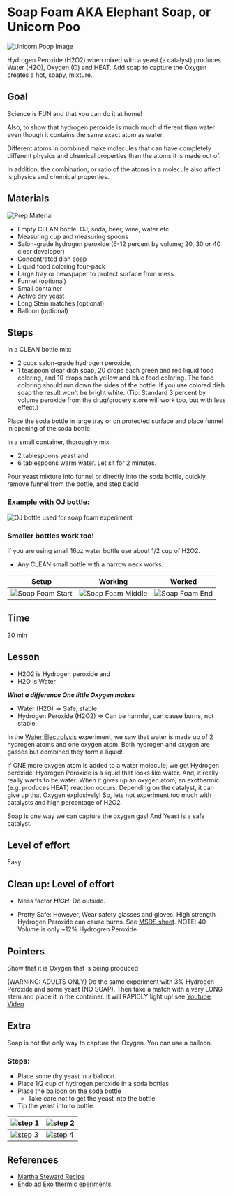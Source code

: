 
# Soap Foam AKA Elephant Soap, or Unicorn Poo
![Unicorn Poop Image](/images/UnicornPoo.png)

Hydrogen Peroxide (H2O2) when mixed with a yeast (a catalyst) produces Water (H2O), Oxygen (O) and HEAT.
Add soap to capture the Oxygen creates a hot, soapy, mixture.


## Goal
Science is FUN and that you can do it at home!

Also, to show that hydrogen peroxide is much much different than water even though it contains the same exact atom as water.

Different atoms in combined make molecules that can have completely different physics and chemical properties than the atoms it is made out of.

In addition, the combination, or ratio of the atoms in a molecule also affect is physics and chemical properties.


## Materials
![Prep Material](/images/h2o2_prep.jpg)
* Empty CLEAN bottle: OJ, soda, beer, wine, water etc.
* Measuring cup and measuring spoons
* Salon-grade hydrogen peroxide (6-12 percent by volume; 20, 30 or 40 clear developer)
* Concentrated dish soap
* Liquid food coloring four-pack
* Large tray or newspaper to protect surface from mess
* Funnel (optional)
* Small container
* Active dry yeast
* Long Stem matches (optional)
* Balloon (optional)

## Steps

In a CLEAN bottle mix:
 * 2 cups salon-grade hydrogen peroxide,
 * 1 teaspoon clear dish soap, 20 drops each green and red liquid food coloring, and 10 drops each yellow and blue food coloring. The food coloring should run down the sides of the bottle. If you use colored dish soap the result won't be bright white. (Tip: Standard 3 percent by volume peroxide from the drug/grocery store will work too, but with less effect.)

Place the soda bottle in large tray or on protected surface and place funnel in opening of the soda bottle.

In a small container, thoroughly mix
* 2 tablespoons yeast and
* 6 tablespoons warm water. Let sit for 2 minutes.

Pour yeast mixture into funnel or directly into the soda bottle, quickly remove funnel from the bottle, and step back!

### Example with OJ bottle:
![OJ bottle used for soap foam experiment](/images/soapfoam_ojcontainer.png)


### Smaller bottles work too!
If you are using small 16oz water bottle use about 1/2 cup of H2O2.  
* Any CLEAN small bottle with a narrow neck works.

| Setup | Working | Worked |
|:----: | :----: |:----: |
| ![Soap Foam Start](/images/soapfoam1.png) | ![Soap Foam Middle](/images/soapfoam2.png) | ![Soap Foam End](/images/soapfoam3.png) |


## Time
30 min

## Lesson
* H2O2 is Hydrogen peroxide and
* H2O is Water

***What a difference One little Oxygen makes***

- Water (H2O) => Safe, stable
- Hydrogen Peroxide (H2O2) => Can be harmful, can cause burns, not stable.


In the [Water Electrolysis](WaterElectrolysis.md) experiment, we saw that water is made up of 2 hydrogen atoms and one oxygen atom.  Both hydrogen and oxygen are gasses but combined they form a liquid!  

If ONE more oxygen atom is added to a water molecule; we get Hydrogen peroxide!  Hydrogen Peroxide is a liquid that looks like water. And, it really really wants to be water.  When it gives up an oxygen atom, an exothermic (e.g. produces HEAT) reaction occurs. Depending on the catalyst, it can give up that Oxygen explosively!  So, lets not experiment too much with catalysts and high percentage of H2O2.

Soap is one way we can capture the oxygen gas!  And Yeast is a safe catalyst.



## Level of effort
Easy

## Clean up: Level of effort
* Mess factor ***HIGH***.  Do outside.

* Pretty Safe: However, Wear safety glasses and gloves.
High strength Hydrogen Peroxide can cause burns. See [MSDS sheet](/doc/MSDS_Hydrogen_peroxide.pdf).  NOTE: 40 Volume is only ~12% Hydrogren Peroxide.

## Pointers
Show that it is Oxygen that is being produced

(WARNING: ADULTS ONLY)
Do the same experiment with 3% Hydrogen Peroxide and some yeast (NO SOAP).  Then take a match with a very LONG stem and place it in the container.  It will RAPIDLY light up!
see [Youtube Video](https://www.youtube.com/watch?v=-pSstufKCSM)

## Extra
Soap is not the only way to capture the Oxygen.  You can use a balloon.
### Steps:
* Place some dry yeast in a balloon.
* Place 1/2 cup of hydrogen peroxide in a soda bottles
* Place the balloon on the soda bottle
    * Take care not to get the yeast into the bottle
* Tip the yeast into to bottle.


| ![step 1](/images/h2o2_balloon0.jpg) |![step 2](/images/h2o2_balloon1.jpg)
| ----| ---|
| ![step 3](/images/h2o2_balloon2.jpg)| ![step 4](/images/h2o2_balloon3.jpg)|


## References
* [Martha Steward Recipe](https://www.marthastewart.com/863046/elephant-toothpaste)
* [Endo ad Exo thermic eperiments](https://www.acs.org/content/dam/acsorg/education/resources/k-8/science-activities/chemicalphysicalchange/chemicalreactions/heat-up-to-some-cool-reactions.pdf)

